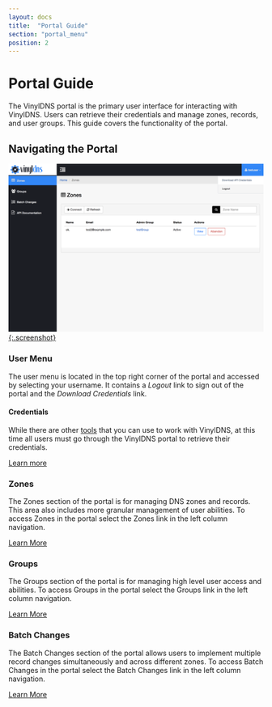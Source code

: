 ```yaml
---
layout: docs
title:  "Portal Guide"
section: "portal_menu"
position: 2
---
```

# Portal Guide

The VinylDNS portal is the primary user interface for interacting with VinylDNS. Users can retrieve their credentials and manage zones, records, and user groups. This guide covers the functionality of the portal.

## Navigating the Portal

[![Portal screenshot](../img/portal/logout.png){:.screenshot}](../img/portal/logout.png)

### User Menu
The user menu is located in the top right corner of the portal and accessed by selecting your username. It contains a *Logout* link to sign out of the portal and the *Download Credentials* link.

#### Credentials
While there are other [tools](/tools) that you can use to work with VinylDNS, at this time all users must go through the VinylDNS portal to retrieve their credentials.

[Learn more](credentials)

### Zones
The Zones section of the portal is for managing DNS zones and records. This area also includes more granular management of user abilities. To access Zones in the portal select the Zones link in the left column navigation.

[Learn More](zones)

### Groups
The Groups section of the portal is for managing high level user access and abilities. To access Groups in the portal select the Groups link in the left column navigation.

[Learn More](groups)

### Batch Changes
The Batch Changes section of the portal allows users to implement multiple record changes simultaneously and across different zones. To access Batch Changes in the portal select the Batch Changes link in the left column navigation.

[Learn More](batch-changes)
